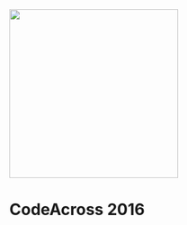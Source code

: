 <img src="https://raw.githubusercontent.com/open-austin/open-austin-logo/master/Logo_OpenAustin/Full%20Color/logo_OpenAustin_Color.jpg" width=300/>

# CodeAcross 2016

